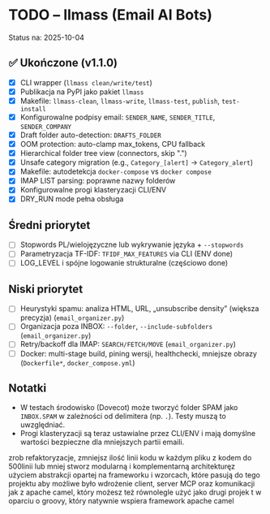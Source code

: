 # TODO – llmass (Email AI Bots)

Status na: 2025-10-04

## ✅ Ukończone (v1.1.0)
- [x] CLI wrapper (`llmass clean/write/test`)
- [x] Publikacja na PyPI jako pakiet `llmass`
- [x] Makefile: `llmass-clean`, `llmass-write`, `llmass-test`, `publish`, `test-install`
- [x] Konfigurowalne podpisy email: `SENDER_NAME`, `SENDER_TITLE`, `SENDER_COMPANY`
- [x] Draft folder auto-detection: `DRAFTS_FOLDER`
- [x] OOM protection: auto-clamp max_tokens, CPU fallback
- [x] Hierarchical folder tree view (connectors, skip ".")
- [x] Unsafe category migration (e.g., `Category_[alert]` → `Category_alert`)
- [x] Makefile: autodetekcja `docker-compose` vs `docker compose`
- [x] IMAP LIST parsing: poprawne nazwy folderów
- [x] Konfigurowalne progi klasteryzacji CLI/ENV
- [x] DRY_RUN mode pełna obsługa

## Średni priorytet
- [ ] Stopwords PL/wielojęzyczne lub wykrywanie języka + `--stopwords`
- [ ] Parametryzacja TF-IDF: `TFIDF_MAX_FEATURES` via CLI (ENV done)
- [ ] LOG_LEVEL i spójne logowanie strukturalne (częściowo done)

## Niski priorytet
- [ ] Heurystyki spamu: analiza HTML, URL, „unsubscribe density” (większa precyzja) (`email_organizer.py`)
- [ ] Organizacja poza INBOX: `--folder`, `--include-subfolders` (`email_organizer.py`)
- [ ] Retry/backoff dla IMAP: `SEARCH/FETCH/MOVE` (`email_organizer.py`)
- [ ] Docker: multi-stage build, pining wersji, healthchecki, mniejsze obrazy (`Dockerfile*`, `docker_compose.yml`)

## Notatki
- W testach środowisko (Dovecot) może tworzyć folder SPAM jako `INBOX.SPAM` w zależności od delimitera (np. `.`). Testy muszą to uwzględniać.
- Progi klasteryzacji są teraz ustawialne przez CLI/ENV i mają domyślne wartości bezpieczne dla mniejszych partii emaili.


zrob refaktoryzacje, zmniejsz ilość linii kodu w każdym pliku z kodem do 500linii lub mniej 
stworz modularną i komplementarną architekturęz użyciem abstrakcji opartej na frameworku i wzorcach, które pasują do tego projektu
aby możliwe było wdrożenie client, server MCP oraz komunikacji jak z apache camel, który możesz też równolegle użyć jako 
drugi projek t w oparciu o groovy, który natywnie wspiera framework apache camel